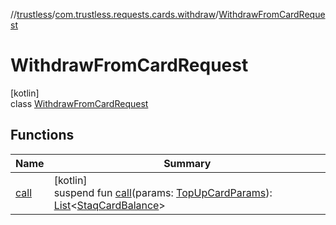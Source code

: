 //[trustless](../../../index.md)/[com.trustless.requests.cards.withdraw](../index.md)/[WithdrawFromCardRequest](index.md)

# WithdrawFromCardRequest

[kotlin]\
class [WithdrawFromCardRequest](index.md)

## Functions

| Name | Summary |
|---|---|
| [call](call.md) | [kotlin]<br>suspend fun [call](call.md)(params: [TopUpCardParams](../../com.trustless.requests.cards.topUp/-top-up-card-params/index.md)): [List](https://kotlinlang.org/api/latest/jvm/stdlib/kotlin.collections/-list/index.html)&lt;[StaqCardBalance](../../com.trustless.requests.cards/-staq-card-balance/index.md)&gt; |
